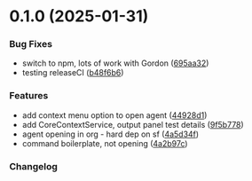 # 0.1.0 (2025-01-31)

### Bug Fixes

- switch to npm, lots of work with Gordon ([695aa32](https://github.com/salesforcecli/vsode-agents/commit/695aa324618e9d326eaced9731a3cbbafbcbff44))
- testing releaseCI ([b48f6b6](https://github.com/salesforcecli/vsode-agents/commit/b48f6b6c675ae42ced3c18f4f05e8597afa590ce))

### Features

- add context menu option to open agent ([44928d1](https://github.com/salesforcecli/vsode-agents/commit/44928d192e1c8e315760cb90c89c3778cbb3a8ef))
- add CoreContextService, output panel test details ([9f5b778](https://github.com/salesforcecli/vsode-agents/commit/9f5b778ce768eb54ab4c228d7aa3bec4d75ad183))
- agent opening in org - hard dep on sf ([4a5d34f](https://github.com/salesforcecli/vsode-agents/commit/4a5d34f3437124efb7ac1034dacaac3d79ad7c36))
- command boilerplate, not opening ([4a2b97c](https://github.com/salesforcecli/vsode-agents/commit/4a2b97cbc6fe4df626d53ecc9b22fc2671977d55))

### Changelog

